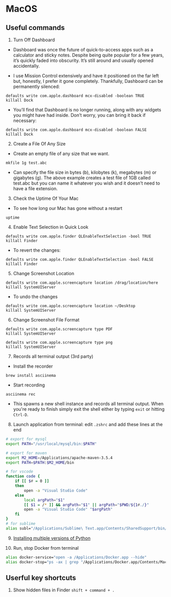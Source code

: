 # MacOS
## Useful commands

1. Turn Off Dashboard

- Dashboard was once the future of quick-to-access apps such as a calculator and sticky notes. Despite being quite popular for a few years, it’s quickly faded into obscurity. It’s still around and usually opened accidentally.

- I use Mission Control extensively and have it positioned on the far left but, honestly, I prefer it gone completely. Thankfully, Dashboard can be permanently silenced:

```
defaults write com.apple.dashboard mcx-disabled -boolean TRUE
killall Dock
```

- You’ll find that Dashboard is no longer running, along with any widgets you might have had inside. Don’t worry, you can bring it back if necessary:

```
defaults write com.apple.dashboard mcx-disabled -boolean FALSE
killall Dock
```

2. Create a File Of Any Size

- Create an empty file of any size that we want.

```
mkfile 1g test.abc
```

- Can specify the file size in bytes (b), kilobytes (k), megabytes (m) or gigabytes (g). The above example creates a test file of 1GB called test.abc but you can name it whatever you wish and it doesn’t need to have a file extension.

3. Check the Uptime Of Your Mac

- To see how long our Mac has gone without a restart
```
uptime
```

4. Enable Text Selection in Quick Look

```
defaults write com.apple.finder QLEnableTextSelection -bool TRUE
killall Finder
```

- To revert the changes:
```
defaults write com.apple.finder QLEnableTextSelection -bool FALSE
killall Finder
```

5. Change Screenshot Location

```
defaults write com.apple.screencapture location /drag/location/here
killall SystemUIServer
```

- To undo the changes

```
defaults write com.apple.screencapture location ~/Desktop
killall SystemUIServer
```

6. Change Screenshot File Format

```
defaults write com.apple.screencapture type PDF
killall SystemUIServer

defaults write com.apple.screencapture type png
killall SystemUIServer
```

7. Records all terminal output (3rd party)

- Install the recorder
```
brew install asciinema
```
- Start recording
```
asciinema rec
```
- This spawns a new shell instance and records all terminal output. When you're ready to finish simply exit the shell either by typing ```exit``` or hitting ```Ctrl-D```.

8. Launch application from terminal: edit ```.zshrc``` and add these lines at the end

```zsh
# export for mysql
export PATH="/usr/local/mysql/bin:$PATH"

# export for maven
export M2_HOME=/Applications/apache-maven-3.5.4
export PATH=$PATH:$M2_HOME/bin

# for vscode
function code {
    if [[ $# = 0 ]]
    then
        open -a "Visual Studio Code"
    else
        local argPath="$1"
        [[ $1 = /* ]] && argPath="$1" || argPath="$PWD/${1#./}"
        open -a "Visual Studio Code" "$argPath"
    fi
}
# for sublime
alias subl="/Applications/Sublime\ Text.app/Contents/SharedSupport/bin/subl"
```

9. [Installing multiple versions of Python](https://github.com/pyenv/pyenv)

10. Run, stop Docker from terminal

```sh
alias docker-service="open -a /Applications/Docker.app --hide"
alias docker-stop="ps -ax | grep "/Applications/Docker.app/Contents/MacOS/Docker" | head -1 | awk {'print $1'} | xargs kill -9"
```

## Userful key shortcuts

1. Show hidden files in Finder ```shift + command + .```